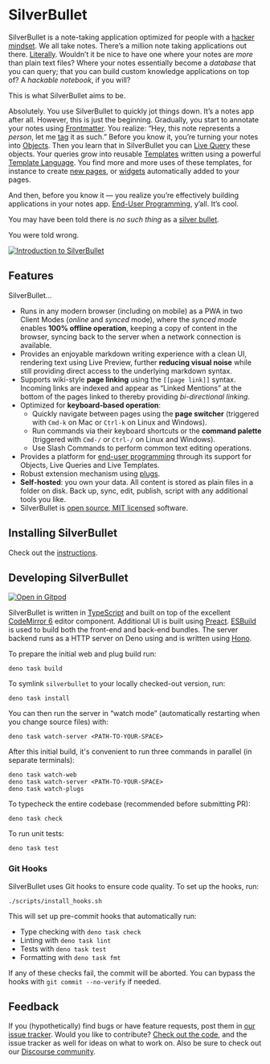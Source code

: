 # SilverBullet
SilverBullet is a note-taking application optimized for people with a [hacker mindset](https://en.wikipedia.org/wiki/Hacker). We all take notes. There’s a million note taking applications out there. [Literally](https://www.noteapps.ca/). Wouldn’t it be nice to have one where your notes are _more_ than plain text files? Where your notes essentially become a _database_ that you can query; that you can build custom knowledge applications on top of? A _hackable notebook_, if you will?

This is what SilverBullet aims to be.

Absolutely. You use SilverBullet to quickly jot things down. It’s a notes app after all. However, this is just the beginning. Gradually, you start to annotate your notes using [Frontmatter](https://silverbullet.md/Frontmatter). You realize: “Hey, this note represents a _person_, let me [tag](https://silverbullet.md/Tags) it as such.” Before you know it, you’re turning your notes into [Objects](https://silverbullet.md/Objects). Then you learn that in SilverBullet you can [Live Query](https://silverbullet.md/Live%20Queries) these objects. Your queries grow into reusable [Templates](https://silverbullet.md/Templates) written using a powerful [Template Language](https://silverbullet.md/Template%20Language). You find more and more uses of these templates, for instance to create [new pages](https://silverbullet.md/Page%20Templates), or [widgets](https://silverbullet.md/Live%20Template%20Widgets) automatically added to your pages.

And then, before you know it — you realize you’re effectively building applications in your notes app. [End-User Programming](https://silverbullet.md/End-User%20Programming), y’all. It’s cool.

You may have been told there is _no such thing_ as a [silver bullet](https://en.wikipedia.org/wiki/Silver_bullet).

You were told wrong.

[![Introduction to SilverBullet](http://img.youtube.com/vi/8btx9HeuZ4s/0.jpg)](https://www.youtube.com/watch?v=8btx9HeuZ4s)

## Features
SilverBullet...
* Runs in any modern browser (including on mobile) as a PWA in two Client Modes (_online_ and _synced_ mode), where the _synced mode_ enables **100% offline operation**, keeping a copy of content in the browser, syncing back to the server when a network connection is available.
* Provides an enjoyable markdown writing experience with a clean UI, rendering text using Live Preview, further **reducing visual noise** while still providing direct access to the underlying markdown syntax.
* Supports wiki-style **page linking** using the `[[page link]]` syntax. Incoming links are indexed and appear as “Linked Mentions” at the bottom of the pages linked to thereby providing _bi-directional linking_.
* Optimized for **keyboard-based operation**:
  * Quickly navigate between pages using the **page switcher** (triggered with `Cmd-k` on Mac or `Ctrl-k` on Linux and Windows).
  * Run commands via their keyboard shortcuts or the **command palette** (triggered with `Cmd-/` or `Ctrl-/` on Linux and Windows).
  * Use Slash Commands to perform common text editing operations.
* Provides a platform for [end-user programming](https://www.inkandswitch.com/end-user-programming/) through its support for Objects, Live Queries and Live Templates.
* Robust extension mechanism using [plugs](https://silverbullet.md/Plugs).
* **Self-hosted**: you own your data. All content is stored as plain files in a folder on disk. Back up, sync, edit, publish, script with any additional tools you like.
* SilverBullet is [open source, MIT licensed](https://opensource.org/license/MIT) software.

## Installing SilverBullet
Check out the [instructions](https://silverbullet.md/Install).

## Developing SilverBullet

[![Open in Gitpod](https://gitpod.io/button/open-in-gitpod.svg)](https://gitpod.io/#https://github.com/silverbulletmd/silverbullet)

SilverBullet is written in [TypeScript](https://www.typescriptlang.org/) and
built on top of the excellent [CodeMirror 6](https://codemirror.net/) editor
component. Additional UI is built using [Preact](https://preactjs.com).
[ESBuild]([https://parceljs.org/](https://esbuild.github.io)) is used to build both the front-end and
back-end bundles. The server backend runs as a HTTP server on Deno using and is written using [Hono](https://hono.dev).

To prepare the initial web and plug build run:

```shell
deno task build
```

To symlink `silverbullet` to your locally checked-out version, run:

```shell
deno task install
```

You can then run the server in “watch mode” (automatically restarting when you
change source files) with:

```shell
deno task watch-server <PATH-TO-YOUR-SPACE>
```

After this initial build, it's convenient to run three commands in parallel (in
separate terminals):

```shell
deno task watch-web
deno task watch-server <PATH-TO-YOUR-SPACE>
deno task watch-plugs
```

To typecheck the entire codebase (recommended before submitting PR):
```shell
deno task check
```

To run unit tests:
```shell
deno task test
```

### Git Hooks

SilverBullet uses Git hooks to ensure code quality. To set up the hooks, run:

```shell
./scripts/install_hooks.sh
```

This will set up pre-commit hooks that automatically run:
- Type checking with `deno task check`
- Linting with `deno task lint`
- Tests with `deno task test`
- Formatting with `deno task fmt`

If any of these checks fail, the commit will be aborted. You can bypass the hooks with `git commit --no-verify` if needed.

## Feedback
If you (hypothetically) find bugs or have feature requests, post them in
[our issue tracker](https://github.com/silverbulletmd/silverbullet/issues).
Would you like to contribute?
[Check out the code](https://github.com/silverbulletmd/silverbullet), and the
issue tracker as well for ideas on what to work on.
Also be sure to check out our [Discourse community](https://community.silverbullet.md).
